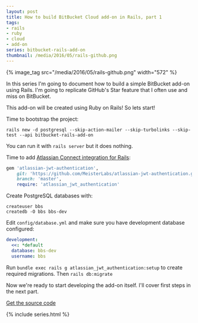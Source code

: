 ```yaml
---
layout: post
title: How to build BitBucket Cloud add-on in Rails, part 1
tags:
- rails
- ruby
- cloud
- add-on
series: bitbucket-rails-add-on
thumbnail: /media/2016/05/rails-github.png
---
```

{% image_tag src="/media/2016/05/rails-github.png" width="572" %}

In this series I'm going to document how to build a simple BitBucket add-on using Rails. I'm going to replicate GitHub's Star feature that I often use and miss on BitBucket.

This add-on will be created using Ruby on Rails! So lets start!

Time to bootstrap the project:

```
rails new -d postgresql --skip-action-mailer --skip-turbolinks --skip-test --api bitbucket-rails-add-on
```

You can run it with `rails server` but it does nothing.

Time to add [Atlassian Connect integration for Rails](https://github.com/MeisterLabs/atlassian-jwt-authentication):

```ruby
gem 'atlassian-jwt-authentication', 
	git: 'https://github.com/MeisterLabs/atlassian-jwt-authentication.git', 
	branch: 'master',
	require: 'atlassian_jwt_authentication'
```

Create PostgreSQL databases with:

```
createuser bbs
createdb -O bbs bbs-dev
```

Edit `config/database.yml` and make sure you have development database configured:

```yaml
development:
  <<: *default
  database: bbs-dev
  username: bbs
```

Run `bundle exec rails g atlassian_jwt_authentication:setup` to create required migrations. Then `rails db:migrate`

Now we're ready to start developing the add-on itself. I'll cover first steps in the next part.	

[Get the source code](https://github.com/pawelniewie/bitbucket-rails-add-on/tree/master/part-1)

{% include series.html %}